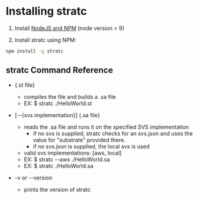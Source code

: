 # Installing stratc

1. Install [NodeJS and NPM](https://nodejs.org/) (node version > 9)

2. Install stratc using NPM:

```bash
npm install -g stratc
```

## stratc Command Reference

  - {.st file}
    - compiles the file and builds a .sa file
    - EX: $ stratc ./HelloWorld.st

  - [--{svs implementation}] {.sa file}
    - reads the .sa file and runs it on the specified SVS implementation
      - if no svs is supplied, stratc checks for an svs.json and uses
        the value for "substrate" provided there.
      - if no svs.json is supplied, the local svs is used
    - valid svs implementations: [aws, local]
    - EX: $ stratc --aws ./HelloWorld.sa
    - EX: $ stratc ./HelloWorld.sa

  - -v or --version
    - prints the version of stratc

  
